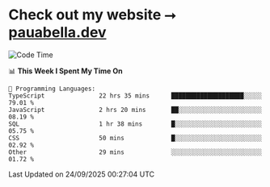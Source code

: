 # Check out my website ⭢ [pauabella.dev](https://pauabella.dev)

<!--START_SECTION:waka-->
![Code Time](http://img.shields.io/badge/Code%20Time-4%2C827%20hrs%2050%20mins-blue)

📊 **This Week I Spent My Time On** 

```text
💬 Programming Languages: 
TypeScript               22 hrs 35 mins      ████████████████████░░░░░   79.01 % 
JavaScript               2 hrs 20 mins       ██░░░░░░░░░░░░░░░░░░░░░░░   08.19 % 
SQL                      1 hr 38 mins        █░░░░░░░░░░░░░░░░░░░░░░░░   05.75 % 
CSS                      50 mins             █░░░░░░░░░░░░░░░░░░░░░░░░   02.92 % 
Other                    29 mins             ░░░░░░░░░░░░░░░░░░░░░░░░░   01.72 % 
```


 Last Updated on 24/09/2025 00:27:04 UTC
<!--END_SECTION:waka-->
